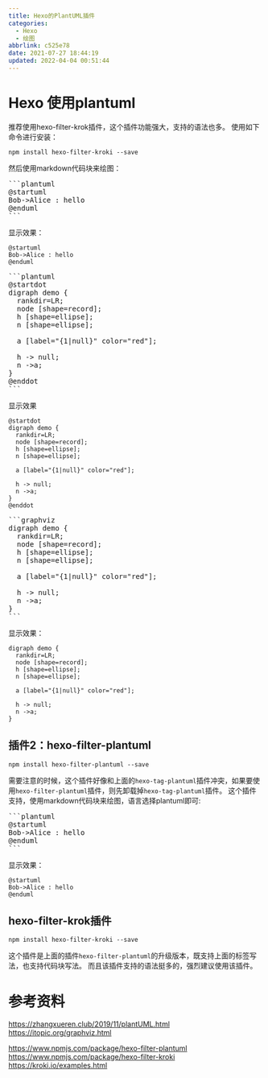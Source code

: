 ```yaml
---
title: Hexo的PlantUML插件
categories: 
  - Hexo
  - 绘图
abbrlink: c525e78
date: 2021-07-27 18:44:19
updated: 2022-04-04 00:51:44
---
```

# Hexo 使用plantuml

推荐使用hexo-filter-krok插件，这个插件功能强大，支持的语法也多。
使用如下命令进行安装：
```
npm install hexo-filter-kroki --save
```
然后使用markdown代码块来绘图：


<pre>
&#96;&#96;&#96;plantuml
&#64;startuml
Bob-&gt;Alice : hello
&#64;enduml
&#96;&#96;&#96;
</pre>

显示效果：

```plantuml
@startuml
Bob->Alice : hello
@enduml
```

<pre>
&#96;&#96;&#96;plantuml
&#64;startdot
digraph demo {
  rankdir=LR;
  node [shape=record];
  h [shape=ellipse];
  n [shape=ellipse];

  a [label="{1|null}" color="red"];
  
  h -&gt; null;
  n -&gt;a;
}
&#64;enddot
&#96;&#96;&#96;
</pre>

显示效果

```plantuml
@startdot
digraph demo {
  rankdir=LR;
  node [shape=record];
  h [shape=ellipse];
  n [shape=ellipse];

  a [label="{1|null}" color="red"];
  
  h -> null;
  n ->a;
}
@enddot
```

<pre>
&#96;&#96;&#96;graphviz
digraph demo {
  rankdir=LR;
  node [shape=record];
  h [shape=ellipse];
  n [shape=ellipse];

  a [label="{1|null}" color="red"];
  
  h -&gt; null;
  n -&gt;a;
}
&#96;&#96;&#96;
</pre>

显示效果：

```graphviz
digraph demo {
  rankdir=LR;
  node [shape=record];
  h [shape=ellipse];
  n [shape=ellipse];

  a [label="{1|null}" color="red"];
  
  h -> null;
  n ->a;
}
```

## 插件2：hexo-filter-plantuml
```
npm install hexo-filter-plantuml --save 
```
需要注意的时候，这个插件好像和上面的`hexo-tag-plantuml`插件冲突，如果要使用`hexo-filter-plantuml`插件，则先卸载掉`hexo-tag-plantuml`插件。
这个插件支持，使用markdown代码块来绘图，语言选择plantuml即可:

<pre>
&#96;&#96;&#96;plantuml
&#64;startuml
Bob-&gt;Alice : hello
&#64;enduml
&#96;&#96;&#96;
</pre>

显示效果：

```plantuml
@startuml
Bob->Alice : hello
@enduml
```

## hexo-filter-krok插件
```
npm install hexo-filter-kroki --save
```
这个插件是上面的插件`hexo-filter-plantuml`的升级版本，既支持上面的标签写法，也支持代码块写法。
而且该插件支持的语法挺多的，强烈建议使用该插件。
# 参考资料
https://zhangxueren.club/2019/11/plantUML.html
https://itopic.org/graphviz.html

https://www.npmjs.com/package/hexo-filter-plantuml
https://www.npmjs.com/package/hexo-filter-kroki
https://kroki.io/examples.html
